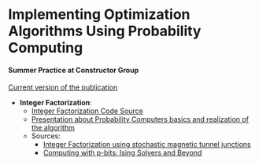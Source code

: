 # Implementing Optimization Algorithms Using Probability Computing
#### Summer Practice at Constructor Group

[Current version of the publication](Publication.md)
* **Integer Factorization**:
    - [Integer Factorization Code Source](integer_factorization.ipynb) 
    - [Presentation about Probability Computers basics and realization of the algorithm](summer_practice_constructor_uni.pdf)
    - Sources:
        - [Integer Factorization using stochastic magnetic tunnel junctions](https://www.nature.com/articles/s41586-019-1557-9)
        - [Computing with p-bits: Ising Solvers and Beyond](https://ieeexplore.ieee.org/document/10019548)
